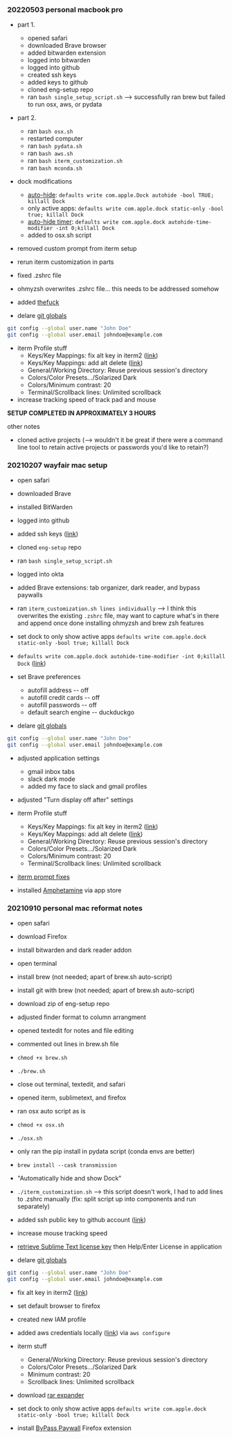 ### 20220503 personal macbook pro

- part 1.
   	- opened safari
   	- downloaded Brave browser
   	- added bitwarden extension
   	- logged into bitwarden
   	- logged into github
   	- created ssh keys
   	- added keys to github
   	- cloned eng-setup repo
   	- ran `bash single_setup_script.sh` --> successfully ran brew but failed to run osx, aws, or pydata
- part 2.
   	- ran `bash osx.sh`
   	- restarted computer
   	- ran `bash pydata.sh`
   	- ran `bash aws.sh`
   	- ran `bash iterm_customization.sh`
   	- ran `bash mconda.sh`

- dock modifications
   	- [auto-hide](https://discussions.apple.com/thread/5026935): `defaults write com.apple.Dock autohide -bool TRUE; killall Dock`
   	- only active apps: `defaults write com.apple.dock static-only -bool true; killall Dock`
   	- [auto-hide timer](https://apple.stackexchange.com/questions/33600/how-can-i-make-auto-hide-show-for-the-dock-faster#34097): `defaults write com.apple.dock autohide-time-modifier -int 0;killall Dock`
   	- added to osx.sh script

- removed custom prompt from iterm setup
- rerun iterm customization in parts
- fixed .zshrc file
- ohmyzsh overwrites .zshrc file... this needs to be addressed somehow

- added [thefuck](https://github.com/nvbn/thefuck)
- delare [git globals](https://git-scm.com/book/en/v2/Getting-Started-First-Time-Git-Setup)

```bash
git config --global user.name "John Doe"
git config --global user.email johndoe@example.com
```

- iterm Profile stuff
   	- Keys/Key Mappings: fix alt key in iterm2 ([link](https://www.clairecodes.com/blog/2018-10-15-making-the-alt-key-work-in-iterm2/))
   	- Keys/Key Mappings: add alt delete ([link](https://stackoverflow.com/questions/42735929/how-to-delete-a-word-in-iterm-in-mac-os))
   	- General/Working Directory: Reuse previous session's directory
   	- Colors/Color Presets.../Solarized Dark
   	- Colors/Minimum contrast: 20
   	- Terminal/Scrollback lines: Unlimited scrollback
- increase tracking speed of track pad and mouse

**SETUP COMPLETED IN APPROXIMATELY 3 HOURS**

other notes

- cloned active projects (--> wouldn't it be great if there were a command line tool to retain active projects or passwords you'd like to retain?)

### 20210207 wayfair mac setup

- open safari
- downloaded Brave
- installed BitWarden
- logged into github
- added ssh keys ([link](https://docs.github.com/en/github/authenticating-to-github/connecting-to-github-with-ssh/adding-a-new-ssh-key-to-your-github-account))
- cloned `eng-setup` repo
- ran `bash single_setup_script.sh`

- logged into okta
- added Brave extensions: tab organizer, dark reader, and bypass paywalls

- ran `iterm_customization.sh lines individually` --> I think this overwrites the existing `.zshrc` file, may want to capture what's in there and append once done installing ohmyzsh and brew zsh features

- set dock to only show active apps `defaults write com.apple.dock static-only -bool true; killall Dock`
- `defaults write com.apple.dock autohide-time-modifier -int 0;killall Dock` ([link](https://apple.stackexchange.com/questions/33600/how-can-i-make-auto-hide-show-for-the-dock-faster#34097))

- set Brave preferences
   	- autofill address -- off
   	- autofill credit cards -- off
   	- autofill passwords -- off
   	- default search engine -- duckduckgo

- delare [git globals](https://git-scm.com/book/en/v2/Getting-Started-First-Time-Git-Setup)

```bash
git config --global user.name "John Doe"
git config --global user.email johndoe@example.com
```

- adjusted application settings
   	- gmail inbox tabs
   	- slack dark mode
   	- added my face to slack and gmail profiles

- adjusted "Turn display off after" settings

- iterm Profile stuff
   	- Keys/Key Mappings: fix alt key in iterm2 ([link](https://www.clairecodes.com/blog/2018-10-15-making-the-alt-key-work-in-iterm2/))
   	- Keys/Key Mappings: add alt delete ([link](https://stackoverflow.com/questions/42735929/how-to-delete-a-word-in-iterm-in-mac-os))
   	- General/Working Directory: Reuse previous session's directory
   	- Colors/Color Presets.../Solarized Dark
   	- Colors/Minimum contrast: 20
   	- Terminal/Scrollback lines: Unlimited scrollback

- [iterm prompt fixes](https://www.makeuseof.com/customize-zsh-prompt-macos-terminal/)

- installed [Amphetamine](https://apps.apple.com/us/app/amphetamine/id937984704?mt=12) via app store

### 20210910 personal mac reformat notes

- open safari
- download Firefox
- install bitwarden and dark reader addon

- open terminal
- install brew 			(not needed; apart of brew.sh auto-script)
- install git with brew	(not needed; apart of brew.sh auto-script)

- download zip of eng-setup repo
- adjusted finder format to column arrangment
- opened textedit for notes and file editing
- commented out lines in brew.sh file
- `chmod +x brew.sh`
- `./brew.sh`

- close out terminal, textedit, and safari
- opened iterm, sublimetext, and firefox

- ran osx auto script as is
- `chmod +x osx.sh`
- `./osx.sh`

- only ran the pip install in pydata script (conda envs are better)

- `brew install --cask transmission`
- "Automatically hide and show Dock"

- `./iterm_customization.sh` --> this script doesn't work, I had to add lines to .zshrc manually (fix: split script up into components and run separately)

- added ssh public key to github account ([link](https://docs.github.com/en/github/authenticating-to-github/connecting-to-github-with-ssh/adding-a-new-ssh-key-to-your-github-account))

- increase mouse tracking speed
- [retrieve Sublime Text license key](https://www.sublimetext.com/retrieve_key) then Help/Enter License in application

- delare [git globals](https://git-scm.com/book/en/v2/Getting-Started-First-Time-Git-Setup)

```bash
git config --global user.name "John Doe"
git config --global user.email johndoe@example.com
```

- fix alt key in iterm2 ([link](https://www.clairecodes.com/blog/2018-10-15-making-the-alt-key-work-in-iterm2/))

- set default browser to firefox

- created new IAM profile
- added aws credentials locally ([link](https://docs.aws.amazon.com/cli/latest/userguide/cli-configure-files.html)) via `aws configure`

- iterm stuff
   	- General/Working Directory: Reuse previous session's directory
   	- Colors/Color Presets.../Solarized Dark
   	- Minimum contrast: 20
   	- Scrollback lines: Unlimited scrollback

- download [rar expander](http://rarexpander.sourceforge.net/)
- set dock to only show active apps `defaults write com.apple.dock static-only -bool true; killall Dock`

- install [ByPass Paywall](https://github.com/iamadamdev/bypass-paywalls-chrome) Firefox extension
